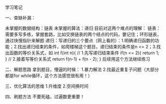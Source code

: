 学习笔记

一、查缺补漏：

未掌握的数据结构：链表
未掌握的算法：递归
目前对这两个难点的理解：
链表：需要多写多练，掌握套路，比如交换链表的两个结点的代码，要记住；环形链表，通过快慢指针来解题
递归：写递归的三个要点（网上看的）：1.明确递归函数的功能；2.找出递归结束的条件，如爬楼梯这个题目，递归结束的条件是n <= 2；3.找出函数的等价关系式，如
int f(int n){
    // 1.先写递归结束条件
    if(n <= 2){
        return 1;
    }
    // 2.接着写等价关系式
    return f(n-1) + f(n - 2);
}
后续用这个方法继续练习

二、解题思路
拿到题目，懵逼的时候：
1.暴力解法
2.找最近重复子问题（大部分都是for while循环，这个方法感觉很有用！）

三、优化算法的思维
1.升维度
2.空间换时间

四、刷题方法
不要死磕，过遍数更重要！